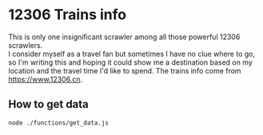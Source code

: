 # 12306 Trains info
This is only one insignificant scrawler among all those powerful 12306 scrawlers.  
I consider myself as a travel fan but sometimes I have no clue where to go, so I'm writing this and hoping it could show me a destination based on my location and the travel time I'd like to spend. The trains info come from https://www.12306.cn.

## How to get data
```
node ./functions/get_data.js
```